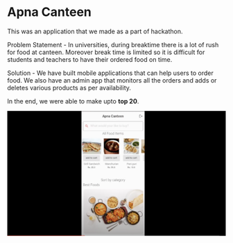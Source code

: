 # Apna Canteen

This was an application that we made as a part of hackathon.

Problem Statement - In universities, during breaktime there is a lot of rush for food at canteen. Moreover
break time is limited so it is difficult for students and teachers to have their ordered food on time.

Solution - We have built mobile applications that can help users to order food.
           We also have an admin app that monitors all the orders and adds or deletes various products as per availability.
           
In the end, we were able to make upto <b>top 20</b>.
           
[![Watch the video](https://github.com/deeppatel23/DSCWOW-CANTEEN_MANAGEMENT/blob/main/Screenshot%202020-12-25%20at%2012.20.53%20PM.png)](https://youtu.be/I7wPQPE1WHw)

                    
